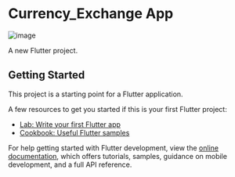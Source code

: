 # Currency_Exchange App


![image](https://github.com/moniruzzaman76/Currency-Exchange-App/assets/107347380/01020a5b-b979-4fb0-b1f4-c4fbc6d8dc99)



A new Flutter project.

## Getting Started

This project is a starting point for a Flutter application.

A few resources to get you started if this is your first Flutter project:

- [Lab: Write your first Flutter app](https://docs.flutter.dev/get-started/codelab)
- [Cookbook: Useful Flutter samples](https://docs.flutter.dev/cookbook)

For help getting started with Flutter development, view the
[online documentation](https://docs.flutter.dev/), which offers tutorials,
samples, guidance on mobile development, and a full API reference.
